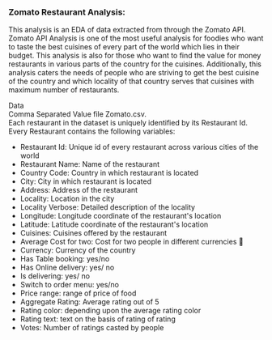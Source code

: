 ### Zomato Restaurant Analysis:

This analysis is an EDA of data extracted from through the Zomato API.<br>
Zomato API Analysis is one of the most useful analysis for foodies who want to taste the best cuisines of every part of the world which lies in their budget. This analysis is also for those who want to find the value for money restaurants in various parts of the country for the cuisines. Additionally, this analysis caters the needs of people who are striving to get the best cuisine of the country and which locality of that country serves that cuisines with maximum number of restaurants.

Data<br>
Comma Separated Value file Zomato.csv. <br>Each restaurant in the dataset is uniquely identified by its Restaurant Id. Every Restaurant contains the following variables:
<ul>
<li>Restaurant Id: Unique id of every restaurant across various cities of the world
<li>Restaurant Name: Name of the restaurant
<li>Country Code: Country in which restaurant is located
<li>City: City in which restaurant is located
<li>Address: Address of the restaurant
<li>Locality: Location in the city
<li>Locality Verbose: Detailed description of the locality
<li>Longitude: Longitude coordinate of the restaurant's location
<li>Latitude: Latitude coordinate of the restaurant's location
<li>Cuisines: Cuisines offered by the restaurant
<li>Average Cost for two: Cost for two people in different currencies 👫
<li>Currency: Currency of the country
<li>Has Table booking: yes/no
<li>Has Online delivery: yes/ no
<li>Is delivering: yes/ no
<li>Switch to order menu: yes/no
<li>Price range: range of price of food
<li>Aggregate Rating: Average rating out of 5
<li>Rating color: depending upon the average rating color
<li>Rating text: text on the basis of rating of rating
<li>Votes: Number of ratings casted by people

